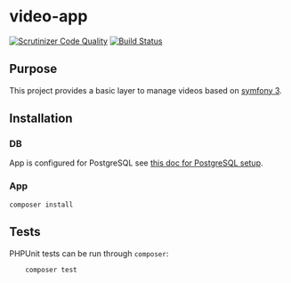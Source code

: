 # video-app

[![Scrutinizer Code Quality](https://scrutinizer-ci.com/g/benIT/sf3-video-app/badges/quality-score.png?b=dev)](https://scrutinizer-ci.com/g/benIT/sf3-video-app/?branch=dev) [![Build Status](https://scrutinizer-ci.com/g/benIT/sf3-video-app/badges/build.png?b=dev)](https://scrutinizer-ci.com/g/benIT/sf3-video-app/build-status/dev)

## Purpose

This project provides a basic layer to manage videos based on [symfony 3](https://symfony.com/).


## Installation 

### DB

App is configured for PostgreSQL see [this doc for PostgreSQL setup](doc/db.md).

### App

    composer install

## Tests
    
PHPUnit tests can be run through `composer`:
        
        composer test